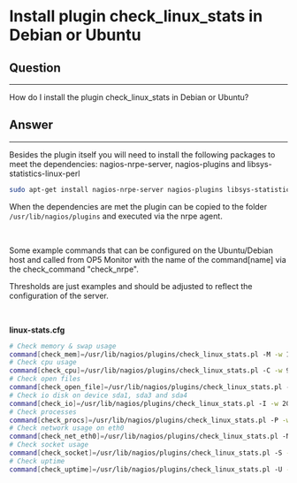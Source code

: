 # Install plugin check\_linux\_stats in Debian or Ubuntu

## Question

* * * * *

How do I install the plugin check\_linux\_stats in Debian or Ubuntu?

## Answer

* * * * *

Besides the plugin itself you will need to install the following packages to meet the dependencies: nagios-nrpe-server, nagios-plugins and libsys-statistics-linux-perl

``` {.bash data-syntaxhighlighter-params="brush: bash; gutter: false; theme: Confluence" data-theme="Confluence" style="brush: bash; gutter: false; theme: Confluence"}
sudo apt-get install nagios-nrpe-server nagios-plugins libsys-statistics-linux-perl
```

When the dependencies are met the plugin can be copied to the folder `/usr/lib/nagios/plugins` and executed via the nrpe agent.

 

Some example commands that can be configured on the Ubuntu/Debian host and called from OP5 Monitor with the name of the command[name] via the check\_command "check\_nrpe".

Thresholds are just examples and should be adjusted to reflect the configuration of the server.

 

**linux-stats.cfg**

``` {.bash data-syntaxhighlighter-params="brush: bash; gutter: false; theme: Confluence" data-theme="Confluence" style="brush: bash; gutter: false; theme: Confluence"}
# Check memory & swap usage
command[check_mem]=/usr/lib/nagios/plugins/check_linux_stats.pl -M -w 100,25 -c 100,50
# Check cpu usage
command[check_cpu]=/usr/lib/nagios/plugins/check_linux_stats.pl -C -w 99 -c 100 -s 5
# Check open files
command[check_open_file]=/usr/lib/nagios/plugins/check_linux_stats.pl -F -w 15000,250000 -c 20000,350000
# Check io disk on device sda1, sda3 and sda4
command[check_io]=/usr/lib/nagios/plugins/check_linux_stats.pl -I -w 2000,600 -c 3000,800 -p sda1,sda3,sdb1,sdc1,sdd1 -s 5
# Check processes
command[check_procs]=/usr/lib/nagios/plugins/check_linux_stats.pl -P -w 1000 -c 2000
# Check network usage on eth0
command[check_net_eth0]=/usr/lib/nagios/plugins/check_linux_stats.pl -N -w 1000000 -c 1500000 -p eth0 -s 5
# Check socket usage
command[check_socket]=/usr/lib/nagios/plugins/check_linux_stats.pl -S -w 1000 -c 1200
# Check uptime 
command[check_uptime]=/usr/lib/nagios/plugins/check_linux_stats.pl -U -w 5
```

 

 

